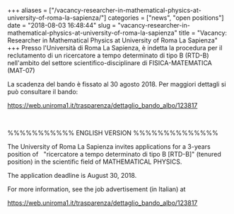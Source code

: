 +++
aliases = ["/vacancy-researcher-in-mathematical-physics-at-university-of-roma-la-sapienza/"]
categories = ["news", "open positions"]
date = "2018-08-03 16:48:44"
slug = "vacancy-researcher-in-mathematical-physics-at-university-of-roma-la-sapienza"
title = "Vacancy: Researcher in Mathematical Physics at University of Roma La Sapienza"
+++
Presso l'Università di Roma La Sapienza, è indetta la procedura per il
reclutamento di un ricercatore a tempo determinato di tipo B (RTD-B)
nell'ambito del settore scientifico-disciplinare di FISICA-MATEMATICA
(MAT-07)

La scadenza del bando è fissato al 30 agosto 2018. Per maggiori dettagli
si può consultare il bando:

<https://web.uniroma1.it/trasparenza/dettaglio_bando_albo/123817>

 

%%%%%%%%%%% ENGLISH VERSION %%%%%%%%%%%%%%

The University of Roma La Sapienza invites applications for a 3-years
position of   "ricercatore a tempo determinato di tipo B \[RTD-B\]"
(tenured position) in the scientific field of MATHEMATICAL PHYSICS.

The application deadline is August 30, 2018.

For more information, see the job advertisement (in Italian) at

<https://web.uniroma1.it/trasparenza/dettaglio_bando_albo/123817>
